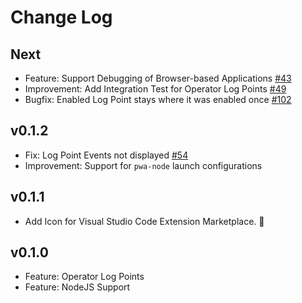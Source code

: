 # Change Log

## Next

- Feature: Support Debugging of Browser-based Applications [#43](https://github.com/swissmanu/rxjs-debugging-for-vscode/issues/43)
- Improvement: Add Integration Test for Operator Log Points [#49](https://github.com/swissmanu/rxjs-debugging-for-vscode/issues/49)
- Bugfix: Enabled Log Point stays where it was enabled once [#102](https://github.com/swissmanu/rxjs-debugging-for-vscode/issues/102)

## v0.1.2

- Fix: Log Point Events not displayed [#54](https://github.com/swissmanu/rxjs-debugging-for-vscode/issues/54)
- Improvement: Support for `pwa-node` launch configurations

## v0.1.1

- Add Icon for Visual Studio Code Extension Marketplace. 🦉

## v0.1.0

- Feature: Operator Log Points
- Feature: NodeJS Support


